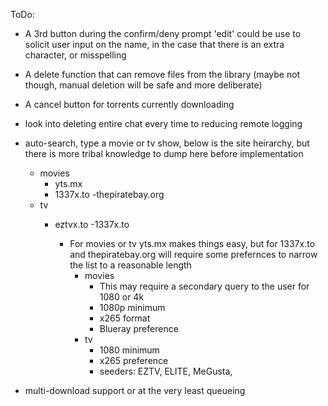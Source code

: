 ToDo:
- A 3rd button during the confirm/deny prompt 'edit' could be use to solicit user input on the name, in the case that there is an extra character, or misspelling
- A delete function that can remove files from the library (maybe not though, manual deletion will be safe and more deliberate)
- A cancel button for torrents currently downloading
- look into deleting entire chat every time to reducing remote logging

- auto-search, type a movie or tv show, below is the site heirarchy, but there is more tribal knowledge to dump here before implementation
  - movies
    - yts.mx
    - 1337x.to
    -thepiratebay.org
  - tv
    - eztvx.to
    -1337x.to

      - For movies or tv yts.mx makes things easy, but for 1337x.to and thepiratebay.org will require some prefernces to narrow the list to a reasonable length
        - movies
          - This may require a secondary query to the user for 1080 or 4k
          - 1080p minimum
          - x265 format
          - Blueray preference
        - tv
          - 1080 minimum
          - x265 preference
          - seeders: EZTV, ELITE, MeGusta, 

- multi-download support or at the very least queueing